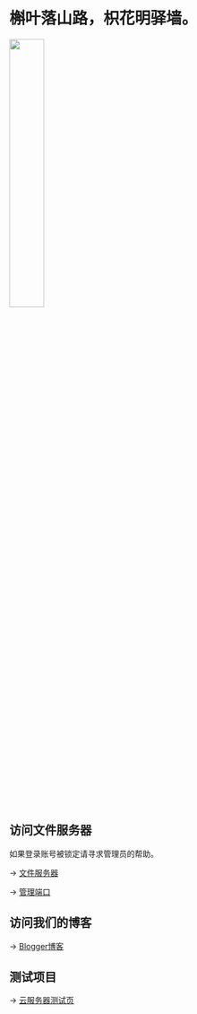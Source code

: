 # 槲叶落山路，枳花明驿墙。

<img src="https://cloud.yingyingying.xyz:8964/AICLOUD1664609148/dou_original_0_2_too_young_too_simple.gif" width="35%">

## 访问文件服务器

如果登录账号被锁定请寻求管理员的帮助。

→ [文件服务器](https://cloud.yingyingying.xyz:8964)

→ [管理端口](https://cloud.yingyingying.xyz:8443/cloud_settings.asp)

## 访问我们的博客

→ [Blogger博客](https://ghs.yingyingying.xyz)

## 测试项目

→ [云服务器测试页](https://test.yingyingying.xyz)
